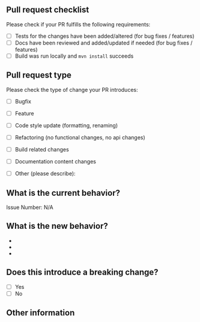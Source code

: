 <!-- Adapted from  https://github.com/ionic-team/ionic/edit/master/.github/PULL_REQUEST_TEMPLATE.md -->

## Pull request checklist

Please check if your PR fulfills the following requirements:
- [ ] Tests for the changes have been added/altered (for bug fixes / features)
- [ ] Docs have been reviewed and added/updated if needed (for bug fixes / features)
- [ ] Build was run locally and `mvn install` succeeds

## Pull request type

Please check the type of change your PR introduces:
- [ ] Bugfix
- [ ] Feature
- [ ] Code style update (formatting, renaming)
- [ ] Refactoring (no functional changes, no api changes)
- [ ] Build related changes
- [ ] Documentation content changes
- [ ] Other (please describe): 


## What is the current behavior?
<!-- Please describe the current behavior that you are modifying, or link to a relevant issue. -->

Issue Number: N/A


## What is the new behavior?
<!-- Please describe the behavior or changes that are being added by this PR. -->

-
-
-

## Does this introduce a breaking change?

- [ ] Yes
- [ ] No

<!-- If this introduces a breaking change, please describe the impact and migration path for existing applications below. -->


## Other information

<!-- Any other information that is important to this PR such as screenshots of how the component looks before and after the change. -->

